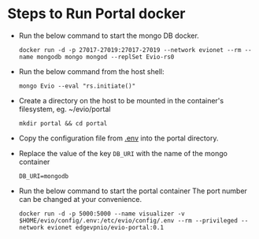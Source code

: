 # Steps to Run Portal docker

- Run the below command to start the mongo DB docker.

    ```
    docker run -d -p 27017-27019:27017-27019 --network evionet --rm --name mongodb mongo mongod --replSet Evio-rs0
    ```

- Run the below command from the host shell:

    ```
    mongo Evio --eval "rs.initiate()"
    ```

- Create a directory on the host to be mounted in the container's filesystem, eg. ~/evio/portal

    ```
    mkdir portal && cd portal
    ```

- Copy the configuration file from [.env](https://github.com/EdgeVPNio/portal/blob/master/.env) into the portal directory.

- Replace the value of the key `DB_URI` with the name of the mongo container

    ```
    DB_URI=mongodb
    ```

- Run the below command to start the portal container
  The port number can be changed at your convenience.

    ```
    docker run -d -p 5000:5000 --name visualizer -v $HOME/evio/config/.env:/etc/evio/config/.env --rm --privileged --network evionet edgevpnio/evio-portal:0.1
    ```
